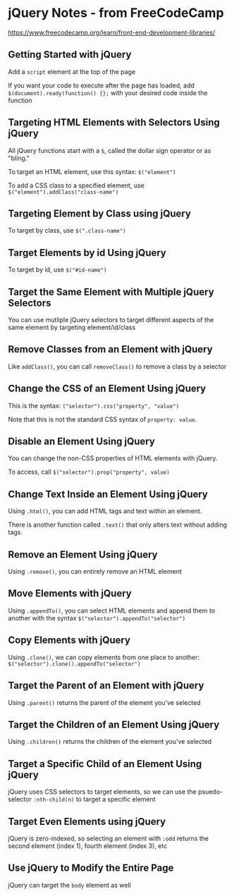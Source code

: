 # jQuery Notes - from FreeCodeCamp
https://www.freecodecamp.org/learn/front-end-development-libraries/

## Getting Started with jQuery

Add a `script` element at the top of the page

If you want your code to execute after the page has loaded, add
`$(document).ready(function() {};` with your desired code inside the function

## Targeting HTML Elements with Selectors Using jQuery

All jQuery functions start with a `$`, called the dollar sign operator or as "bling."

To target an HTML element, use this syntax: `$("element")`

To add a CSS class to a specified element, use `$("element").addClass("class-name")`

## Targeting Element by Class using jQuery

To target by class, use `$(".class-name")`

## Target Elements by id Using jQuery

To target by id, use `$("#id-name")`

## Target the Same Element with Multiple jQuery Selectors

You can use mutliple jQuery selectors to target different aspects of the same element by targeting element/id/class

## Remove Classes from an Element with jQuery

Like `addClass()`, you can call `removeClass()` to remove a class by a selector

## Change the CSS of an Element Using jQuery

This is the syntax: `("selector").css("property", "value")`

Note that this is not the standard CSS syntax of `property: value`.

## Disable an Element Using jQuery

You can change the non-CSS properties of HTML elements with jQuery.

To access, call `$("selector").prop("property", value)`

## Change Text Inside an Element Using jQuery

Using `.html()`, you can add HTML tags and text within an element.

There is another function called `.text()` that only alters text without adding tags.

## Remove an Element Using jQuery

Using `.remove()`, you can entirely remove an HTML element

## Move Elements with jQuery

Using `.appendTo()`, you can select HTML elements and append them to another with the syntax `$("selector").appendTo("selector")`

## Copy Elements with jQuery

Using `.clone()`, we can copy elements from one place to another: `$("selector").clone().appendTo("selector")`

## Target the Parent of an Element with jQuery

Using `.parent()` returns the parent of the element you've selected

## Target the Children of an Element Using jQuery

Using `.children()` returns the children of the element you've selected

## Target a Specific Child of an Element Using jQuery

jQuery uses CSS selectors to target elements, so we can use the psuedo-selector `:nth-child(n)` to target a specific element

## Target Even Elements using jQuery

jQuery is zero-indexed, so selecting an element with `:odd` returns the second element (index 1), fourth element (index 3), etc

## Use jQuery to Modify the Entire Page

jQuery can target the `body` element as well